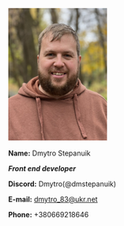 <img src="CV.jpg" alt="CV" width="200"/>

**Name:** Dmytro Stepanuik

**_Front end developer_**

**Discord:** Dmytro(@dmstepanuik)

**E-mail:** dmytro_83@ukr.net

**Phone:** +380669218646
